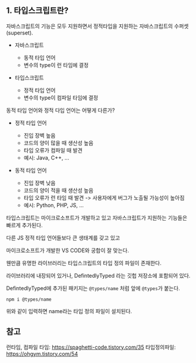 ## 1. 타입스크립트란?

자바스크립트의 기능은 모두 지원하면서 정적타입을 지원하는 자바스크립트의 수퍼셋(superset).

- 자바스크립트
  - 동적 타입 언어
  - 변수의 type이 런 타임에 결정

- 타입스크립트
  - 정적 타입 언어
  - 변수의 type이 컴파일 타임에 결정

동적 타입 언어와 정적 다입 언어는 어떻게 다른가?

- 정적 타입 언어
  - 진입 장벽 높음
  - 코드의 양이 많을 때 생산성 높음
  - 타입 오류가 컴파일 때 발견
  - 예시: Java, C++, ...

- 동적 타입 언어
  - 진입 장벽 낮음
  - 코드의 양이 적을 때 생산성 높음
  - 타입 오류가 런 타임 때 발견 -> 사용자에게 버그가 노출될 가능성이 높아짐
  - 예시: Python, PHP, JS, ...


타입스크립트는 마이크로소프트가 개발하고 있고 자바스크립트가 지원하는 기능들은 빠르게 추가된다.

다른 JS 정적 타입 언어들보다 큰 생태계를 갖고 있고

마이크로소프트가 개발한 VS CODE와 궁합이 잘 맞는다.

웬만큼 유명한 라이브러리는 타입스크립트의 타입 정의 파일이 존재한다.

라이브러리에 내장되어 있거나, DefintedlyTyped 라는 깃헙 저장소에 포함되어 있다.

DefintedlyTyped에 추가된 패키지는 `@types/name` 처럼 앞에 `@types`가 붙는다.

```shell
npm i @types/name 
```

위와 같이 입력하면 name라는 타입 정의 파일이 설치된다.

## 참고

런타임, 컴파일 타임: https://spaghetti-code.tistory.com/35
타입정의파일: https://ohgym.tistory.com/54